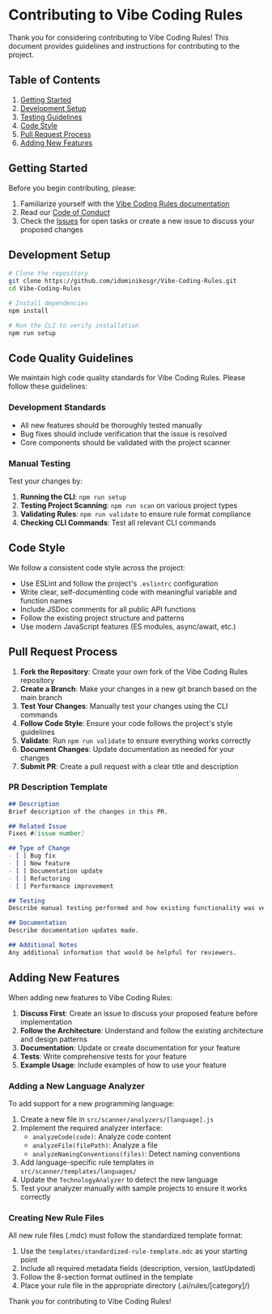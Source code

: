 # Contributing to Vibe Coding Rules

Thank you for considering contributing to Vibe Coding Rules! This document provides guidelines and instructions for contributing to the project.

## Table of Contents

1. [Getting Started](#getting-started)
2. [Development Setup](#development-setup)
3. [Testing Guidelines](#testing-guidelines)
4. [Code Style](#code-style)
5. [Pull Request Process](#pull-request-process)
6. [Adding New Features](#adding-new-features)

## Getting Started

Before you begin contributing, please:

1. Familiarize yourself with the [Vibe Coding Rules documentation](./docs/)
2. Read our [Code of Conduct](./CODE_OF_CONDUCT.md)
3. Check the [Issues](https://github.com/idominikosgr/Vibe-Coding-Rules/issues) for open tasks or create a new issue to discuss your proposed changes

## Development Setup

```bash
# Clone the repository
git clone https://github.com/idominikosgr/Vibe-Coding-Rules.git
cd Vibe-Coding-Rules

# Install dependencies
npm install

# Run the CLI to verify installation
npm run setup
```

## Code Quality Guidelines

We maintain high code quality standards for Vibe Coding Rules. Please follow these guidelines:

### Development Standards

- All new features should be thoroughly tested manually
- Bug fixes should include verification that the issue is resolved
- Core components should be validated with the project scanner

### Manual Testing

Test your changes by:

1. **Running the CLI**: `npm run setup`
2. **Testing Project Scanning**: `npm run scan` on various project types
3. **Validating Rules**: `npm run validate` to ensure rule format compliance
4. **Checking CLI Commands**: Test all relevant CLI commands

## Code Style

We follow a consistent code style across the project:

- Use ESLint and follow the project's `.eslintrc` configuration
- Write clear, self-documenting code with meaningful variable and function names
- Include JSDoc comments for all public API functions
- Follow the existing project structure and patterns
- Use modern JavaScript features (ES modules, async/await, etc.)

## Pull Request Process

1. **Fork the Repository**: Create your own fork of the Vibe Coding Rules repository
2. **Create a Branch**: Make your changes in a new git branch based on the main branch
3. **Test Your Changes**: Manually test your changes using the CLI commands
4. **Follow Code Style**: Ensure your code follows the project's style guidelines
5. **Validate**: Run `npm run validate` to ensure everything works correctly
6. **Document Changes**: Update documentation as needed for your changes
7. **Submit PR**: Create a pull request with a clear title and description

### PR Description Template

```markdown
## Description
Brief description of the changes in this PR.

## Related Issue
Fixes #[issue number]

## Type of Change
- [ ] Bug fix
- [ ] New feature
- [ ] Documentation update
- [ ] Refactoring
- [ ] Performance improvement

## Testing
Describe manual testing performed and how existing functionality was verified.

## Documentation
Describe documentation updates made.

## Additional Notes
Any additional information that would be helpful for reviewers.
```

## Adding New Features

When adding new features to Vibe Coding Rules:

1. **Discuss First**: Create an issue to discuss your proposed feature before implementation
2. **Follow the Architecture**: Understand and follow the existing architecture and design patterns
3. **Documentation**: Update or create documentation for your feature
4. **Tests**: Write comprehensive tests for your feature
5. **Example Usage**: Include examples of how to use your feature

### Adding a New Language Analyzer

To add support for a new programming language:

1. Create a new file in `src/scanner/analyzers/[language].js`
2. Implement the required analyzer interface:
   - `analyzeCode(code)`: Analyze code content
   - `analyzeFile(filePath)`: Analyze a file
   - `analyzeNamingConventions(files)`: Detect naming conventions
3. Add language-specific rule templates in `src/scanner/templates/languages/`
4. Update the `TechnologyAnalyzer` to detect the new language
5. Test your analyzer manually with sample projects to ensure it works correctly

### Creating New Rule Files

All new rule files (.mdc) must follow the standardized template format:

1. Use the `templates/standardized-rule-template.mdc` as your starting point
2. Include all required metadata fields (description, version, lastUpdated)
3. Follow the 8-section format outlined in the template
4. Place your rule file in the appropriate directory (.ai/rules/[category]/)

Thank you for contributing to Vibe Coding Rules!
